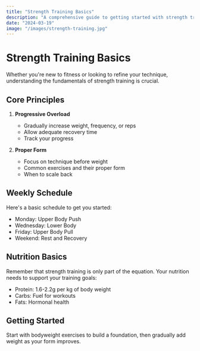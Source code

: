 ```yaml
---
title: "Strength Training Basics"
description: "A comprehensive guide to getting started with strength training"
date: "2024-03-19"
image: "/images/strength-training.jpg"
---
```


# Strength Training Basics

Whether you're new to fitness or looking to refine your technique, understanding the fundamentals of strength training is crucial.

## Core Principles

1. **Progressive Overload**
   - Gradually increase weight, frequency, or reps
   - Allow adequate recovery time
   - Track your progress

2. **Proper Form**
   - Focus on technique before weight
   - Common exercises and their proper form
   - When to scale back

## Weekly Schedule

Here's a basic schedule to get you started:

- Monday: Upper Body Push
- Wednesday: Lower Body
- Friday: Upper Body Pull
- Weekend: Rest and Recovery

## Nutrition Basics

Remember that strength training is only part of the equation. Your nutrition needs to support your training goals:

- Protein: 1.6-2.2g per kg of body weight
- Carbs: Fuel for workouts
- Fats: Hormonal health

## Getting Started

Start with bodyweight exercises to build a foundation, then gradually add weight as your form improves. 